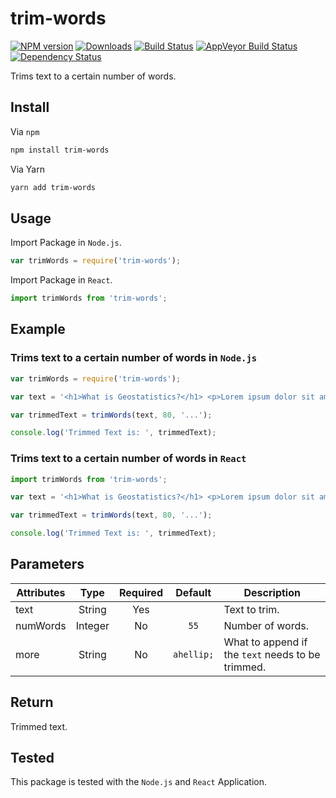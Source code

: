 # trim-words

[![NPM version][npm-image]][npm-url] [![Downloads][downloads-image]][npm-url] [![Build Status][travis-image]][travis-url] [![AppVeyor Build Status][appveyor-image]][appveyor-url] [![Dependency Status][dependency-image]][dependency-url]

Trims text to a certain number of words.

## Install

Via `npm`
```bash
npm install trim-words
```

Via Yarn
```bash
yarn add trim-words
```

## Usage

Import Package in `Node.js`.

```javascript
var trimWords = require('trim-words');
```

Import Package in `React`.

```javascript
import trimWords from 'trim-words';
```

## Example

### Trims text to a certain number of words in `Node.js`

```javascript
var trimWords = require('trim-words');

var text = '<h1>What is Geostatistics?</h1> <p>Lorem ipsum dolor sit amet, consectetur adipiscing elit. Duis tincidunt quam ut ligula ullamcorper interdum. Nulla malesuada purus tristique justo tristique, id posuere purus tristique. Pellentesque non magna ut libero elementum interdum vel vitae ante. Sed porta auctor urna eget venenatis. Mauris nec convallis metus. Sed at dui elit. Donec rhoncus justo neque, finibus commodo dui posuere ut. Maecenas in mi enim. Quisque maximus enim nunc.</p> <p>Donec eu ultricies ipsum. Fusce eget pellentesque urna. Vestibulum lacinia laoreet mi nec posuere. Duis vel elit elementum, scelerisque eros a, sodales eros. Praesent hendrerit neque velit, nec pretium ipsum finibus facilisis. Proin ultricies sem in sapien consectetur dictum.</p>';

var trimmedText = trimWords(text, 80, '...');

console.log('Trimmed Text is: ', trimmedText);
```

### Trims text to a certain number of words in `React`

```javascript
import trimWords from 'trim-words';

var text = '<h1>What is Geostatistics?</h1> <p>Lorem ipsum dolor sit amet, consectetur adipiscing elit. Duis tincidunt quam ut ligula ullamcorper interdum. Nulla malesuada purus tristique justo tristique, id posuere purus tristique. Pellentesque non magna ut libero elementum interdum vel vitae ante. Sed porta auctor urna eget venenatis. Mauris nec convallis metus. Sed at dui elit. Donec rhoncus justo neque, finibus commodo dui posuere ut. Maecenas in mi enim. Quisque maximus enim nunc.</p> <p>Donec eu ultricies ipsum. Fusce eget pellentesque urna. Vestibulum lacinia laoreet mi nec posuere. Duis vel elit elementum, scelerisque eros a, sodales eros. Praesent hendrerit neque velit, nec pretium ipsum finibus facilisis. Proin ultricies sem in sapien consectetur dictum.</p>';

var trimmedText = trimWords(text, 80, '...');

console.log('Trimmed Text is: ', trimmedText);
```

## Parameters

| Attributes |   Type  | Required |   Default  | Description                                       |
|------------|:-------:|:--------:|:----------:|---------------------------------------------------|
| text       |  String |    Yes   |            | Text to trim.                                     |
| numWords   | Integer |    No    |    `55`    | Number of words.                                  |
| more       |  String |    No    | `ahellip;` | What to append if the `text` needs to be trimmed. |

## Return

Trimmed text.

## Tested

This package is tested with the `Node.js` and `React` Application. 

[npm-image]: https://img.shields.io/npm/v/trim-words.svg
[npm-url]: https://www.npmjs.com/package/trim-words
[downloads-image]: https://img.shields.io/npm/dm/trim-words.svg

[travis-image]: https://img.shields.io/travis/com/samiahmedsiddiqui/trim-words.svg?label=travis-ci
[travis-url]: https://travis-ci.com/samiahmedsiddiqui/trim-words

[appveyor-url]: https://ci.appveyor.com/project/samiahmedsiddiqui/trim-words
[appveyor-image]: https://img.shields.io/appveyor/ci/samiahmedsiddiqui/trim-words.svg?label=appveyor

[dependency-image]: https://img.shields.io/david/samiahmedsiddiqui/trim-words.svg
[dependency-url]: https://david-dm.org/samiahmedsiddiqui/trim-words
